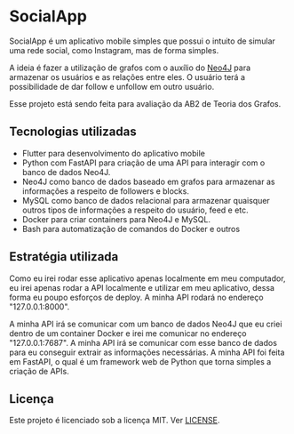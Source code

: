 # SocialApp

SocialApp é um aplicativo mobile simples que possui o intuito de simular uma rede social, como Instagram, mas de forma simples.

A ideia é fazer a utilização de grafos com o auxílio do [Neo4J](https://neo4j.com/) para armazenar os usuários e as relações
entre eles. O usuário terá a possibilidade de dar follow e unfollow em outro usuário.

Esse projeto está sendo feita para avaliação da AB2 de Teoria dos Grafos.

## Tecnologias utilizadas

- Flutter para desenvolvimento do aplicativo mobile
- Python com FastAPI para criação de uma API para interagir com o banco de dados Neo4J.
- Neo4J como banco de dados baseado em grafos para armazenar as informações a respeito de followers e blocks.
- MySQL como banco de dados relacional para armazenar quaisquer outros tipos de informações a respeito do usuário,
  feed e etc.
- Docker para criar containers para Neo4J e MySQL.
- Bash para automatização de comandos do Docker e outros

## Estratégia utilizada

Como eu irei rodar esse aplicativo apenas localmente em meu computador, eu irei apenas rodar a API localmente e utilizar em
meu aplicativo, dessa forma eu poupo esforços de deploy. A minha API rodará no endereço "127.0.0.1:8000".

A minha API irá se comunicar com um banco de dados Neo4J que eu criei dentro de um container Docker e irei me comunicar no
endereço "127.0.0.1:7687". A minha API irá se comunicar com esse banco de dados para eu conseguir extrair as informações
necessárias. A minha API foi feita em FastAPI, o qual é um framework web de Python que torna simples a criação de APIs.

## Licença
Este projeto é licenciado sob a licença MIT. Ver [LICENSE](LICENSE).
